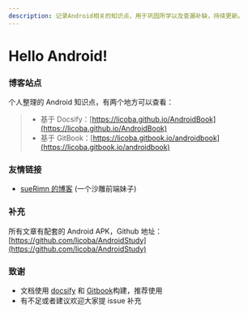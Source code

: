 ```yaml
---
description: 记录Android相关的知识点，用于巩固所学以及查漏补缺，持续更新。
---
```


# Hello Android!

### 博客站点

个人整理的 Android 知识点，有两个地方可以查看：

> * 基于 Docsify：[https://licoba.github.io/AndroidBook](https://licoba.github.io/AndroidBook)
> * 基于 GitBook：[https://licoba.gitbook.io/androidbook](https://licoba.gitbook.io/androidbook)

### 友情链接

* [sueRimn 的博客](https://suerimn-1.gitbook.io/suerimn-s-blog/) \(一个沙雕前端妹子\)

### 补充

所有文章有配套的 Android APK，Github 地址：[https://github.com/licoba/AndroidStudy](https://github.com/licoba/AndroidStudy)

### 致谢

* 文档使用 [docsify](https://docsify.js.org/#/zh-cn/) 和 [Gitbook](https://gitbook.com)构建，推荐使用
* 有不足或者建议欢迎大家提 issue 补充


